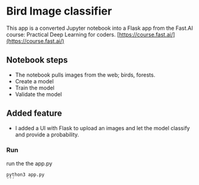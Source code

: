 # Bird Image classifier
This app is a converted Jupyter notebook into a Flask app from the Fast.AI course: Practical Deep Learning for coders. [https://course.fast.ai/](https://course.fast.ai/)

## Notebook steps
- The notebook pulls images from the web; birds, forests.
- Create a model
- Train the model
- Validate the model 

## Added feature
- I added a UI with Flask to upload an images and let the model classify and provide a probability.


### Run 
run the the app.py
```
python3 app.py
´´´
